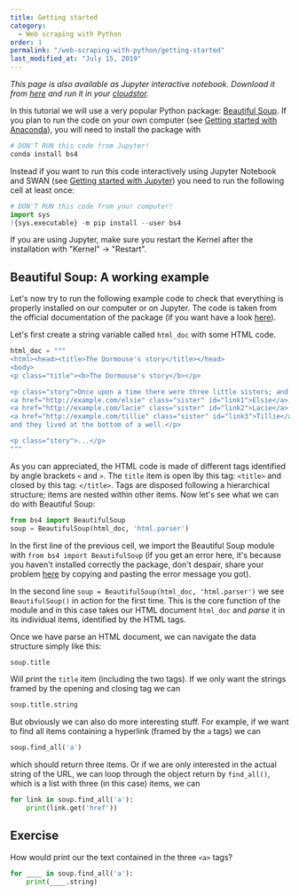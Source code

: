 ```yaml
---
title: Getting started
category:
  - Web scraping with Python
order: 1
permalink: "/web-scraping-with-python/getting-started"
last_modified_at: "July 15, 2019"
---
```


*This page is also available as Jupyter interactive notebook. Download it from [here](https://code.research.uts.edu.au/143852/code-as-literacy-jupyter-notebooks/blob/master/web-scraping-with-python/beautifulsoup-01-getting-started.ipynb) and run it in your [cloudstor](/getting-started/jupyter-notebook).* 

In this tutorial we will use a very popular Python package: [Beautiful Soup](https://www.crummy.com/software/BeautifulSoup/bs4/doc/). If you plan to run the code on your own computer (see [Getting started with Anaconda](http://www.dsmcode.com/getting-started/anaconda)), you will need to install the package with 

```bash
# DON'T RUN this code from Jupyter!
conda install bs4
```

Instead if you want to run this code interactively using Jupyter Notebook and SWAN (see [Getting started with Jupyter](http://www.dsmcode.com/getting-started/jupyter-notebook)) you need to run the following cell at least once:


```python
# DON'T RUN this code from your computer!
import sys
!{sys.executable} -m pip install --user bs4
```

If you are using Jupyter, make sure you restart the Kernel after the installation with "Kernel" -> "Restart".

## Beautiful Soup: A working example

Let's now try to run the following example code to check that everything is properly installed on our computer or on Jupyter. The code is taken from the official documentation of the package (if you want have a look [here](https://www.crummy.com/software/BeautifulSoup/bs4/doc/)). 

Let's first create a string variable called `html_doc` with some HTML code. 


```python
html_doc = """
<html><head><title>The Dormouse's story</title></head>
<body>
<p class="title"><b>The Dormouse's story</b></p>

<p class="story">Once upon a time there were three little sisters; and their names were
<a href="http://example.com/elsie" class="sister" id="link1">Elsie</a>,
<a href="http://example.com/lacie" class="sister" id="link2">Lacie</a> and
<a href="http://example.com/tillie" class="sister" id="link3">Tillie</a>;
and they lived at the bottom of a well.</p>

<p class="story">...</p>
"""
```

As you can appreciated, the HTML code is made of different tags identified by angle brackets `<` and `>`. The `title` item is open lby this tag: `<title>` and closed by this tag: `</title>`. Tags are disposed following a hierarchical structure; items are nested within other items. Now let's see what we can do with Beautiful Soup:


```python
from bs4 import BeautifulSoup
soup = BeautifulSoup(html_doc, 'html.parser')
```

In the first line of the previous cell, we import the Beautiful Soup module with `from bs4 import BeautifulSoup` (if you get an error here, it's because you haven't installed correctly the package, don't despair, share your problem [here](https://teams.microsoft.com/l/channel/19%3a769484749865406984d5d97a4bf7d25c%40thread.skype/Coding%2520issues?groupId=6b2b6609-a95b-40a2-8570-91455f3f78ba&tenantId=e8911c26-cf9f-4a9c-878e-527807be8791) by copying and pasting the error message you got).

In the second line `soup = BeautifulSoup(html_doc, 'html.parser')` we see `BeautifulSoup()` in action for the first time. This is the core function of the module and in this case takes our HTML document `html_doc` and *parse* it in its individual items, identified by the HTML tags.  

Once we have parse an HTML document, we can navigate the data structure simply like this:


```python
soup.title
```

Will print the `title` item (including the two tags). If we only want the strings framed by the opening and closing tag we can 


```python
soup.title.string
```

But obviously we can also do more interesting stuff. For example, if we want to find all items containing a hyperlink (framed by the `a` tags) we can


```python
soup.find_all('a')
```

which should return three items. Or if we are only interested in the actual string of the URL, we can loop through the object return by `find_all()`, which is a list with three (in this case) items, we can


```python
for link in soup.find_all('a'):
    print(link.get('href'))
```
## Exercise

How would print our the text contained in the three `<a>` tags?

```python
for ____ in soup.find_all('a'):
    print(____.string)
```
